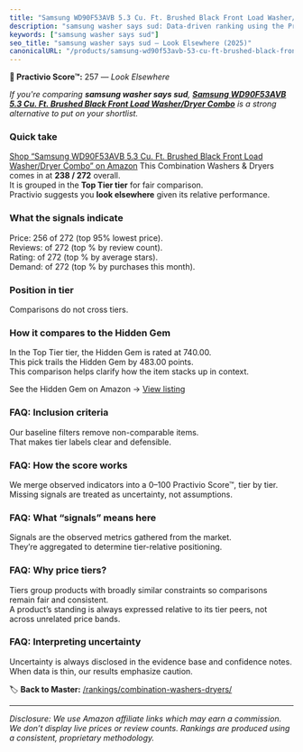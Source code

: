```yaml
---
title: "Samsung WD90F53AVB 5.3 Cu. Ft. Brushed Black Front Load Washer/Dryer Combo"
description: "samsung washer says sud: Data-driven ranking using the Practivio Score™. Positioned by quality, value, demand, findability, momentum."
keywords: ["samsung washer says sud"]
seo_title: "samsung washer says sud — Look Elsewhere (2025)"
canonicalURL: "/products/samsung-wd90f53avb-53-cu-ft-brushed-black-front-load-washerdryer-combo-B0FDBRSM81/"
---
```


**🚫 Practivio Score™:** 257 — _Look Elsewhere_


*If you're comparing **samsung washer says sud**, **[Samsung WD90F53AVB 5.3 Cu. Ft. Brushed Black Front Load Washer/Dryer Combo](https://www.amazon.com/dp/B0FDBRSM81?tag=practivio-20)** is a strong alternative to put on your shortlist.*
### Quick take
[Shop “Samsung WD90F53AVB 5.3 Cu. Ft. Brushed Black Front Load Washer/Dryer Combo” on Amazon](https://www.amazon.com/dp/B0FDBRSM81?tag=practivio-20)
This Combination Washers & Dryers comes in at **238 / 272** overall.  
It is grouped in the **Top Tier tier** for fair comparison.  
Practivio suggests you **look elsewhere** given its relative performance.

### What the signals indicate
Price: 256 of 272 (top 95% lowest price).  
Reviews:  of 272 (top % by review count).  
Rating:  of 272 (top % by average stars).  
Demand:  of 272 (top % by purchases this month).

### Position in tier
Comparisons do not cross tiers.

### How it compares to the Hidden Gem
In the Top Tier tier, the Hidden Gem is rated at 740.00.  
This pick trails the Hidden Gem by 483.00 points.  
This comparison helps clarify how the item stacks up in context.  

See the Hidden Gem on Amazon → [View listing](https://www.amazon.com/dp/B0C72WLSJ1?tag=practivio-20)

### FAQ: Inclusion criteria
Our baseline filters remove non-comparable items.  
That makes tier labels clear and defensible.

### FAQ: How the score works
We merge observed indicators into a 0–100 Practivio Score™, tier by tier.  
Missing signals are treated as uncertainty, not assumptions.

### FAQ: What “signals” means here
Signals are the observed metrics gathered from the market.  
They’re aggregated to determine tier-relative positioning.

### FAQ: Why price tiers?
Tiers group products with broadly similar constraints so comparisons remain fair and consistent.  
A product’s standing is always expressed relative to its tier peers, not across unrelated price bands.

### FAQ: Interpreting uncertainty
Uncertainty is always disclosed in the evidence base and confidence notes.  
When data is thin, our results emphasize caution.


🏷️ **Back to Master:** [/rankings/combination-washers-dryers/](/rankings/combination-washers-dryers/)

---
_Disclosure: We use Amazon affiliate links which may earn a commission. We don’t display live prices or review counts. Rankings are produced using a consistent, proprietary methodology._
